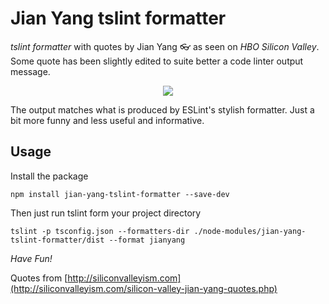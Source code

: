 # Jian Yang tslint formatter

*tslint formatter* with quotes by Jian Yang 👓 as seen on _HBO Silicon Valley_. Some quote has been slightly edited to suite better a code linter output message.

<p align="center">
  <img src="https://media.giphy.com/media/3o7bu5kN3xCjquOG6k/giphy.gif">
</p>


The output matches what is produced by ESLint's stylish formatter. Just a bit more funny and less useful and informative.

## Usage

Install the package

```
npm install jian-yang-tslint-formatter --save-dev
```

Then just run tslint form your project directory

```
tslint -p tsconfig.json --formatters-dir ./node-modules/jian-yang-tslint-formatter/dist --format jianyang
```

*Have Fun!*

 Quotes from  [http://siliconvalleyism.com](http://siliconvalleyism.com/silicon-valley-jian-yang-quotes.php) 
